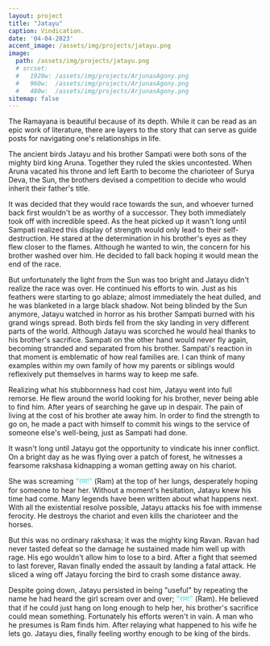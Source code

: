 ```yaml
---
layout: project
title: "Jatayu"
caption: Vindication. 
date: '04-04-2023'
accent_image: /assets/img/projects/jatayu.png   
image: 
  path: /assets/img/projects/jatayu.png
  # srcset: 
  #   1920w: /assets/img/projects/ArjunasAgony.png
  #   960w:  /assets/img/projects/ArjunasAgony.png
  #   480w:  /assets/img/projects/ArjunasAgony.png
sitemap: false
---
```

The Ramayana is beautiful because of its depth. While it can be read as an epic work of literature, there are layers to the story that can serve as guide posts for navigating one's relationships in life.  

The ancient birds Jatayu and his brother Sampati were both sons of the mighty bird king Aruna. Together they ruled the skies uncontested. When Aruna vacated his throne and left Earth to become the charioteer of Surya Deva, the Sun, the brothers devised a competition to decide who would inherit their father's title. 

It was decided that they would race towards the sun, and whoever turned back first wouldn't be as worthy of a successor. They both immediately took off with incredible speed. As the heat picked up it wasn't long until Sampati realized this display of strength would only lead to their self-destruction. He stared at the determination in his brother's eyes as they flew closer to the flames. Although he wanted to win, the concern for his brother washed over him. He decided to fall back hoping it would mean the end of the race. 

But unfortunately the light from the Sun was too bright and Jatayu didn't realize the race was over. He continued his efforts to win. Just as his feathers were starting to go ablaze; almost immediately the heat dulled, and he was blanketed in a large black shadow. Not being blinded by the Sun anymore, Jatayu watched in horror as his brother Sampati burned with his grand wings spread. Both birds fell from the sky landing in very different parts of the world. Although Jatayu was scorched he would heal thanks to his brother's sacrifice. Sampati on the other hand would never fly again, becoming stranded and separated from his brother. Sampati's reaction in that moment is emblematic of how real families are. I can think of many examples within my own family of how my parents or siblings would reflexively put themselves in harms way to keep me safe.   

Realizing what his stubbornness had cost him, Jatayu went into full remorse. He flew around the world looking for his brother, never being able to find him. After years of searching he gave up in despair. The pain of living at the cost of his brother ate away him. In order to find the strength to go on, he made a pact with himself to commit his wings to the service of someone else's well-being, just as Sampati had done.

It wasn't long until Jatayu got the opportunity to vindicate his inner conflict. On a bright day as he was flying over a patch of forest, he witnesses a fearsome rakshasa kidnapping a woman getting away on his chariot. 

She was screaming <span style="color:turquoise"> "राम!" </span> (Ram) at the top of her lungs, desperately hoping for someone to hear her. Without a moment's hesitation, Jatayu knew his time had come. Many legends have been written about what happens next. With all the existential resolve possible, Jatayu attacks his foe with immense ferocity. He destroys the chariot and even kills the charioteer and the horses. 

But this was no ordinary rakshasa; it was the mighty king Ravan. Ravan had never tasted defeat so the damage he sustained made him well up with rage. His ego wouldn't allow him to lose to a bird. After a fight that seemed to last forever, Ravan finally ended the assault by landing a fatal attack. He sliced a wing off Jatayu forcing the bird to crash some distance away. 

Despite going down, Jatayu persisted in being "useful" by repeating the name he had heard the girl scream over and over; <span style="color:turquoise"> "राम!" </span> (Ram). He believed that if he could just hang on long enough to help her, his brother's sacrifice could mean something. Fortunately his efforts weren't in vain. A man who he presumes is Ram finds him. After relaying what happened to his wife he lets go. Jatayu dies, finally feeling worthy enough to be king of the birds. 
